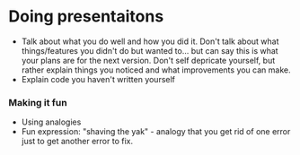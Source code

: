 # Doing presentaitons


- Talk about what you do well and how you did it. Don't talk about what things/features you didn't do but wanted to... but can say this is what your plans are for the next version. Don't self depricate yourself, but rather explain things you noticed and what improvements you can make.
- Explain code you haven't written yourself


### Making it fun

- Using analogies
- Fun expression: "shaving the yak" - analogy that you get rid of one error just to get another error to fix. 